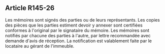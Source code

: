Article R145-26
----
Les mémoires sont signés des parties ou de leurs représentants. Les copies des
pièces que les parties estiment devoir y annexer sont certifiées conformes à
l'original par le signataire du mémoire. Les mémoires sont notifiés par chacune
des parties à l'autre, par lettre recommandée avec demande d'avis de réception.
La notification est valablement faite par le locataire au gérant de l'immeuble.
